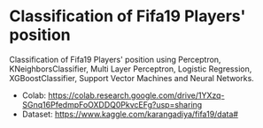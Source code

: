 # Classification of Fifa19 Players' position

Classification of Fifa19 Players' position using Perceptron, KNeighborsClassifier, Multi Layer Perceptron, Logistic Regression, XGBoostClassifier, Support Vector Machines and Neural Networks.

- Colab: https://colab.research.google.com/drive/1YXzq-SGnq16PfedmpFoOXDDQ0PkvcEFg?usp=sharing
- Dataset: https://www.kaggle.com/karangadiya/fifa19/data#  
